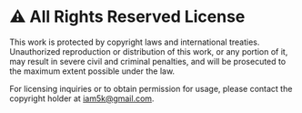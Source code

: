 # ⚠️ All Rights Reserved License

This work is protected by copyright laws and international treaties. Unauthorized reproduction or distribution of this work, or any portion of it, may result in severe civil and criminal penalties, and will be prosecuted to the maximum extent possible under the law.

For licensing inquiries or to obtain permission for usage, please contact the copyright holder at [iam5k@gmail.com](mailto:iam5k.work@gmailV.com).
